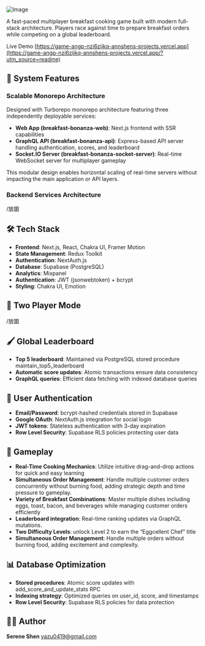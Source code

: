 ![Image](https://github.com/user-attachments/assets/1a7f3ebc-f6b9-4f9a-9867-ee889024d650)

A fast-paced multiplayer breakfast cooking game built with modern full-stack architecture. Players race against time to prepare breakfast orders while competing on a global leaderboard.

Live Demo [https://game-angp-nzi6zijkq-annshens-projects.vercel.app](https://game-angp-nzi6zijkq-annshens-projects.vercel.app/?utm_source=readme) 

## 🍳 System Features
### Scalable Monorepo Architecture
Designed with Turborepo monorepo architecture featuring three independently deployable services:

- **Web App (breakfast-bonanza-web)**: Next.js frontend with SSR capabilities
- **GraphQL API (breakfast-bonanza-api)**: Express-based API server handling authentication, scores, and leaderboard
- **Socket.IO Server (breakfast-bonanza-socket-server)**: Real-time WebSocket server for multiplayer gameplay
  
This modular design enables horizontal scaling of real-time servers without impacting the main application or API layers.


### Backend Services Architecture
/放圖

## 🛠️ Tech Stack
- **Frontend**: Next.js, React, Chakra UI, Framer Motion
- **State Management**: Redux Toolkit
- **Authentication**: NextAuth.js
- **Database**: Supabase (PostgreSQL)
- **Analytics**: Mixpanel
- **Authentication**: JWT (jsonwebtoken) + bcrypt
- **Styling**: Chakra UI, Emotion
  
## 👥 Two Player Mode
/放圖

## 🖌️ Global Leaderboard
- **Top 5 leaderboard**: Maintained via PostgreSQL stored procedure maintain_top5_leaderboard
- **Automatic score updates**: Atomic transactions ensure data consistency
- **GraphQL queries**: Efficient data fetching with indexed database queries

## 👤 User Authentication
- **Email/Password**: bcrypt-hashed credentials stored in Supabase
- **Google OAuth**: NextAuth.js integration for social login
- **JWT tokens**: Stateless authentication with 3-day expiration
- **Row Level Security**: Supabase RLS policies protecting user data
  
## 🎯 Gameplay
- **Real-Time Cooking Mechanics**: Utilize intuitive drag-and-drop actions for quick and easy learning
- **Simultaneous Order Management**: Handle multiple customer orders concurrently without burning food, adding strategic depth and time pressure to gameplay.
- **Variety of Breakfast Combinations**: Master multiple dishes including eggs, toast, bacon, and beverages while managing customer orders efficiently
- **Leaderboard integration**: Real-time ranking updates via GraphQL mutations.
- **Two Difficulty Levels**: unlock Level 2 to earn the “Eggcellent Chef” title
- **Simultaneous Order Management**: Handle multiple orders without burning food, adding excitement and complexity.

## 📊 Database Optimization 
- **Stored procedures**: Atomic score updates with add_score_and_update_stats RPC
- **Indexing strategy**: Optimized queries on user_id, score, and timestamps
- **Row Level Security**: Supabase RLS policies for data protection

## 👩‍💻 Author

**Serene Shen**
yazu0419@gmail.com

